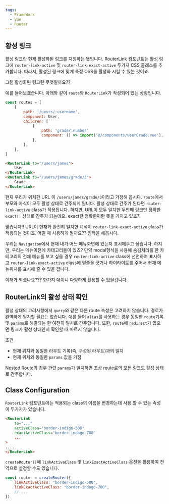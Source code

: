 ```yaml
---
tags:
  - FrameWork
  - Vue
  - Router
---
```

## 황성 링크
활성 링크란 현재 활성화된 링크를 지칭하는 뜻입니다.
RouterLink 컴포넌트는 활성 링크에 `router-link-active` 및 `router-link-exact-active` 두가지 CSS 클래스를 추가합니다.
따라서, 활성된 링크에 맞게 특정 CSS를 활성화 시킬 수 있는 것이죠.

그럼 활성화된 링크란 무엇일까요??

예를 들어보겠습니다.
아래와 같이 `route`와 `RouterLink`가 작성되어 있는 상황입니다.

```javascript title:"/src/router/index.js"
const routes = [
    {
        path: '/uesrs/:username',
        component: User,
        children: [
            {
                path: 'grade/:number'
                component: () => import('@/components/UserGrade.vue'),
            },
        ],
    },
]
```

```html
<RouterLink to="/users/james">
    User
</RouterLink>
<RouterLink to="/users/james/grade/3">
    Grade
</RouterLink>
```

현재 우리가 위치한 URL 이 `/users/james/grade/3`이라고 가정해 봅시다.
`route`에서 부모와 자식이 모두 활성 상태로 간주되게 됩니다.
활성 상태로 간주가 된다면 `router-link-active` class가 적용됩니다.
하지만, URL이 모두 일치한 두번째 링크만 정확한 `exact!!` 상태로 간주가 되는데요.
exact란 정확한이란 뜻을 가지고 있죠?!

맞습니다!!
URL이 현재와 완전히 일치한 녀석이 `router-link-exact-active` class가 적용되는 것이죠. 어떨 때 사용하게 될까요??
짐작을 해봅시다.

우리는 `Navigation`에서 현재 내가 어느 메뉴화면에 있는지 표시해주고 싶습니다.
하지만, 우리는 메뉴이전에 카테고리들이 있죠? 만약 modal형식을 사용해 숨김처리를 한 카테고리의 전체 메뉴를 보고 싶을 경우 `router-link-active` class에 선언하여 표시하고 `router-link-exact-active` class에 밑줄을 긋거나 하이라이트를 주어서 현재 메뉴위치를 표시해 줄 수 있을 겁니다.

이해가 되셨나요??? 한가지 예이니 다양하게 활용할 수 있을겁니다.

## RouterLink의 활성 상태 확인
활성 상태의 고려사항에서 `query`와 같은 다른 route 속성은 고려하지 않습니다.
경로가 완벽하게 일치할 필요는 없습니다. 예를 들어 `alias`를 사용하는 경우 동일한 `route`기록 및 `params`로 해결되는 한 여전히 일치로 간주합니다.
또한, `route`에 `redirect`가 있으면 링크가 활성 상태인지 확인할 때 따르지 않습니다.

조건
* 현재 위치와 동일한 라우트 기록(즉, 구성된 라우트)과의 일치
* 현재 위치와 동일한 `params` 값을 가짐

Nested Route의 경우 관련 `params`가 일치하면 조상 route로의 모든 링크도 활성 상태로 간주합니다.

## Class Configuration
`RouterLink` 컴포넌트에는 적용되는 class의 이름을 변경하는데 사용 할 수 있는 속성이 두가지가 있습니다.

```html
<RouterLink
	to="..."
	activeClass="border-indigo-500"
	exactActiveClass="border-indogo-700"
	...
>
....
</RouterLink>
```

`createRouter()`에 `linkActiveClass` 및 `linkExactActiveClass` 옵션을 활용하여 전역으로 설정할 수도 있습니다.

```javascript title:"/src/router/index.js"
const router = createRouter({
	linkActiveClass: "border-indigo-500",
	linkExactActiveClass: "border-indogo-700",
	// ...
})
```